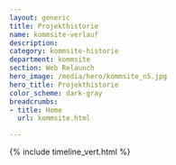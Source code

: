 ```yaml
---
layout: generic
title: Projekthistorie
name: kommsite-verlauf
description: 
category: kommsite-historie
department: kommsite
section: Web Relaunch
hero_image: /media/hero/kommsite_n5.jpg
hero_title: Projekthistorie
color_scheme: dark-gray
breadcrumbs:
- title: Home
  url: kommsite.html

---
```


{% include timeline_vert.html %}